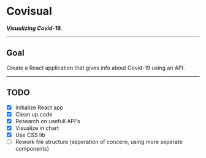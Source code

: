 # Covisual

***Visualizing Covid-19.***

---
## Goal

Create a React application that gives info about Covid-19 using an API.

---
## TODO

* [X] Initialize React app
* [X] Clean up code 
* [X] Research on usefull API's
* [X] Visualize in chart
* [X] Use CSS lib
* [ ] Rework file structure (seperation of concern, using more seperate components)
